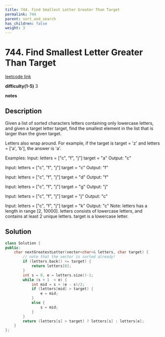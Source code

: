 ```yaml
---
title: 744. Find Smallest Letter Greater Than Target
permalink: 744
parent: sort_and_search
has_children: false
weight: 3
---
```

# 744. Find Smallest Letter Greater Than Target
[leetcode link](https://leetcode.com/problems/find-smallest-letter-greater-than-target/)

**difficulty(1-5)** 
3

**notes**   


## Description
Given a list of sorted characters letters containing only lowercase letters, and given a target letter target, find the smallest element in the list that is larger than the given target.

Letters also wrap around. For example, if the target is target = 'z' and letters = ['a', 'b'], the answer is 'a'.

Examples:
Input:
letters = ["c", "f", "j"]
target = "a"
Output: "c"

Input:
letters = ["c", "f", "j"]
target = "c"
Output: "f"

Input:
letters = ["c", "f", "j"]
target = "d"
Output: "f"

Input:
letters = ["c", "f", "j"]
target = "g"
Output: "j"

Input:
letters = ["c", "f", "j"]
target = "j"
Output: "c"

Input:
letters = ["c", "f", "j"]
target = "k"
Output: "c"
Note:
letters has a length in range [2, 10000].
letters consists of lowercase letters, and contains at least 2 unique letters.
target is a lowercase letter.

## Solution

```c++
class Solution {
public:
    char nextGreatestLetter(vector<char>& letters, char target) {
        // note that the vector is sorted already!
        if (letters.back() <= target) {
            return letters[0];
        }
        int s = 0, e = letters.size()-1;
        while (s + 1  < e) {
            int mid = s + (e - s)/2;
            if (letters[mid] > target) {
                e = mid;
            }
            else {
                s = mid;
            }
        }
        return (letters[s] > target) ? letters[s] : letters[e];
    }
};
```



